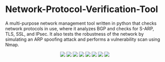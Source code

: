 # Network-Protocol-Verification-Tool
A multi-purpose network management tool written in python that checks network protocols in use, where it analyzes BGP and checks for S-ARP, TLS, SSL, and IPsec. It also tests the robustness of the network by simulating an ARP spoofing attack and performs a vulnerability scan using Nmap.

<p align="center">
  <img src="https://img.shields.io/badge/language-python-blue.svg">
  <img src="https://img.shields.io/badge/library-Scapy-green.svg">
  <img src="https://img.shields.io/badge/library-Socket-yellow.svg">
  <img src="https://img.shields.io/badge/library-SSL-orange.svg">
  <img src="https://img.shields.io/badge/library-Time-lightgrey.svg">
  <img src="https://img.shields.io/badge/library-Threading-blueviolet.svg">
  <img src="https://img.shields.io/badge/library-PyBGPStream-brightgreen.svg">
  <img src="https://img.shields.io/badge/library-pytz-lightblue.svg">
</p>
